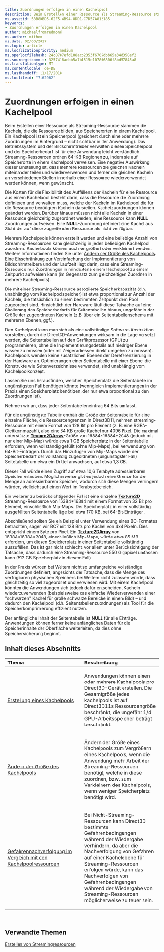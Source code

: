 ```yaml
---
title: Zuordnungen erfolgen in einen Kachelpool
description: Beim Erstellen einer Ressource als Streaming-Ressource stammen die Kacheln, die die Ressource bilden, aus Speicherorten in einem Kachelpool. Ein Kachelpool ist ein Speicherpool (gesichert durch eine oder mehrere Zuordnungen im Hintergrund – nicht sichtbar für die Anwendung).
ms.assetid: 58B8DBD5-62F5-4B94-8DD1-C7D57A812185
keywords:
- Zuordnungen erfolgen in einen Kachelpool
author: michaelfromredmond
ms.author: mithom
ms.date: 02/08/2017
ms.topic: article
ms.localizationpriority: medium
ms.openlocfilehash: 24c8787efd108acb2353f6705dbb65a34d358ef2
ms.sourcegitcommit: 3257416aebb5a7b1515e107866806f8bd57845a8
ms.translationtype: MT
ms.contentlocale: de-DE
ms.lasthandoff: 11/17/2018
ms.locfileid: "7162962"
---
```

# <a name="mappings-are-into-a-tile-pool"></a>Zuordnungen erfolgen in einen Kachelpool


Beim Erstellen einer Ressource als Streaming-Ressource stammen die Kacheln, die die Ressource bilden, aus Speicherorten in einem Kachelpool. Ein Kachelpool ist ein Speicherpool (gesichert durch eine oder mehrere Zuordnungen im Hintergrund – nicht sichtbar in der Anwendung). Das Betriebssystem und der Bildschirmtreiber verwalten diesen Speicherpool und der Speicherbedarf ist für eine Anwendung leicht verständlich. Streaming-Ressourcen ordnen 64-KB-Regionen zu, indem sie auf Speicherorte in einem Kachelpool verweisen. Eine negative Auswirkung dieser Einstellung ist, dass mehrere Ressourcen die gleichen Kacheln miteinander teilen und wiederverwenden und ferner die gleichen Kacheln an verschiedenen Stellen innerhalb einer Ressource wiederverwendet werden können, wenn gewünscht.

Die Kosten für die Flexibilität des Auffüllens der Kacheln für eine Ressource aus einem Kachelpool besteht darin, dass die Ressource die Zuordnung definieren und verwalten muss, welche der Kacheln im Kachelpool die für die Ressource benötigten Kacheln darstellen. Kachelzuordnungen können geändert werden. Darüber hinaus müssen nicht alle Kacheln in einer Ressource gleichzeitig zugeordnet werden; eine Ressource kann **NULL** Zuordnungen aufweisen. Eine **NULL**-Zuordnung definiert eine Kachel aus Sicht der auf diese zugreifenden Ressource als nicht verfügbar.

Mehrere Kachelpools können erstellt werden und eine beliebige Anzahl von Streaming-Ressourcen kann gleichzeitig in jeden beliebigen Kachelpool zuordnen. Kachelpools können auch vergrößert oder verkleinert werden. Weitere Informationen finden Sie unter [Ändern der Größe des Kachelpools](tile-pool-resizing.md). Eine Einschränkung zur Vereinfachung der Implementierung von Bildschirmtreibern und der Laufzeit liegt darin, dass eine Streaming-Ressource nur Zuordnungen in mindestens einem Kachelpool zu einem Zeitpunkt aufweisen kann (im Gegensatz zum gleichzeitigen Zuordnen in mehrere Kachelpools).

Die mit einer Streaming-Ressource assoziierte Speicherkapazität (d.h. unabhängig vom Kachelpoolspeicher) ist etwa proportional zur Anzahl der Kacheln, die tatsächlich zu einem bestimmten Zeitpunkt dem Pool zugeordnet sind. Hinsichtlich der Hardware läuft diese Tatsache auf eine Skalierung des Speicherbedarfs für Seitentabellen hinaus, ungefähr in der Größe der zugeordneten Kacheln (z.B. über ein Seitentabellenschema mit mehreren Ebenen, ggf.).

Den Kachelpool kann man sich als eine vollständige Software-Abstraktion vorstellen, durch die Direct3D-Anwendungen wirksam in die Lage versetzt werden, die Seitentabellen auf den Grafikprozessor (GPU) zu programmieren, ohne die Implementierungsdetails auf niedriger Ebene wissen zu müssen (oder mit Zeigeradressen direkt umgehen zu müssen). Kachelpools wenden keine zusätzlichen Ebenen der Dereferenzierung in der Hardware an. Optimierungen einer Seitentabelle mit einer Ebene, die Konstrukte wie Seitenverzeichnisse verwendet, sind unabhängig vom Kachelpoolkonzept.

Lassen Sie uns herausfinden, welchen Speicherplatz die Seitentabelle im ungünstigsten Fall benötigen könnte (wenngleich Implementierungen in der Praxis einen Speicherplatz benötigen, der nur etwa proportional zu den Zuordnungen ist).

Nehmen wir an, dass jeder Seitentabelleneintrag 64 Bits umfasst.

Für die ungünstigste Tabelle enthält die Größe der Seitentabelle für eine einzelne Fläche, die Ressourcengrenzen in Direct3D11, nehmen streaming-Ressource mit einem Format von 128 Bit pro Element (z. B. eine RGBA-Gleitkommazahl), also eine 64 KB große Kachel nur 4096 Pixel. Die maximal unterstützte [**Texture2DArray**](https://msdn.microsoft.com/library/windows/desktop/ff471526)-Größe von 16384\*16384\*2048 (jedoch mit nur einer Mip-Map) würde etwa 1 GB Speicherplatz in der Seitentabelle erfordern, wenn vollständig gefüllt (ohne Mip-Maps), bei Verwendung von 64-Bit-Einträgen. Durch das Hinzufügen von Mip-Maps würde der Speicherbedarf der vollständig zugeordneten (ungünstigster Fall) Seitetabelle um etwa ein Drittel anwachsen, auf etwa 1,3 GB.

Dieser Fall würde einen Zugriff auf etwa 10,6 Terabyte adressierbaren Speicher erlauben. Möglicherweise gibt es jedoch eine Grenze für die Menge an adressierbarem Speicher, wodurch sich diese Mengen verringern würden, vielleicht auf einen Wert im Terabytebereich.

Ein weiterer zu berücksichtigender Fall ist eine einzelne [**Texture2D**](https://msdn.microsoft.com/library/windows/desktop/ff471525) Streaming-Ressource von 16384\*16384 mit einem Format von 32 Bit pro Element, einschließlich Mip-Maps. Der Speicherplatz in einer vollständig ausgefüllten Seitentabelle läge bei etwa 170 KB, bei 64-Bit-Einträgen.

Abschließend sollten Sie ein Beispiel unter Verwendung eines BC-Formates betrachten, sagen wir BC7 mit 128 Bits pro Kachel von 4x4 Pixeln. Dies entspricht einem Byte pro Pixel. Ein [**Texture2DArray**](https://msdn.microsoft.com/library/windows/desktop/ff471526) von 16384\*16384\*2048, einschließlich Mip-Maps, würde etwa 85 MB erfordern, um diesen Speicherplatz in einer Seitentabelle vollständig auszufüllen. Das ist gar nicht schlecht, vor allem unter Berücksichtigung der Tatsache, dass dadurch eine Streaming-Ressource 550 Gigapixel umfassen kann (512 GB Speicherplatz in diesem Fall).

In der Praxis würden bei Weitem nicht so umfangreiche vollständige Zuordnungen definiert, angesichts der Tatsache, dass die Menge des verfügbaren physischen Speichers bei Weitem nicht zulassen würde, dass gleichzeitig so viel zugeordnet und verwiesen wird. Mit einem Kachelpool könnten die Anwendungen sich jedoch dafür entscheiden, Kacheln wiederzuverwenden (beispielsweise das einfache Wiederverwenden einer "schwarzen" Kachel für große schwarze Bereiche in einem Bild) – und dadurch den Kachelpool (d.h. Seitentabellenzuordnungen) als Tool für die Speicherkomprimierung effizient nutzen.

Der anfängliche Inhalt der Seitentabelle ist **NULL** für alle Einträge. Anwendungen können ferner keine anfänglichen Daten für die Speicherinhalte der Oberfläche weiterleiten, da dies ohne Speichersicherung beginnt.

## <a name="span-idin-this-sectionspanin-this-section"></a><span id="in-this-section"></span>Inhalt dieses Abschnitts


<table>
<colgroup>
<col width="50%" />
<col width="50%" />
</colgroup>
<thead>
<tr class="header">
<th align="left">Thema</th>
<th align="left">Beschreibung</th>
</tr>
</thead>
<tbody>
<tr class="odd">
<td align="left"><p><a href="tile-pool-creation.md">Erstellung eines Kachelpools</a></p></td>
<td align="left"><p>Anwendungen können einen oder mehrere Kachelpools pro Direct3D-Gerät erstellen. Die Gesamtgröße jedes kachelpools ist auf Direct3D11s Ressourcengröße beschränkt, die ungefähr 1/4 GPU-Arbeitsspeicher beträgt beschränkt.</p></td>
</tr>
<tr class="even">
<td align="left"><p><a href="tile-pool-resizing.md">Ändern der Größe des Kachelpools</a></p></td>
<td align="left"><p>Ändern der Größe eines Kachelpools zum Vergrößern eines Kachelpools, wenn die Anwendung mehr Arbeit der Streaming-Ressourcen benötigt, welche in diese zuordnen, bzw. zum Verkleinern des Kachelpools, wenn weniger Speicherplatz benötigt wird.</p></td>
</tr>
<tr class="odd">
<td align="left"><p><a href="hazard-tracking-versus-tile-pool-resources.md">Gefahrennachverfolgung im Vergleich mit den Kachelpoolressourcen</a></p></td>
<td align="left"><p>Bei Nicht-Streaming-Ressourcen kann Direct3D bestimmte Gefahrenbedingungen während der Wiedergabe verhindern, da aber die Nachverfolgung von Gefahren auf einer Kachelebene für Streaming-Ressourcen erfolgen würde, kann das Nachverfolgen von Gefahrenbedingungen während der Wiedergabe von Streaming-Ressourcen möglicherweise zu teuer sein.</p></td>
</tr>
</tbody>
</table>

 

## <a name="span-idrelated-topicsspanrelated-topics"></a><span id="related-topics"></span>Verwandte Themen


[Erstellen von Streamingressourcen](creating-streaming-resources.md)

 

 




